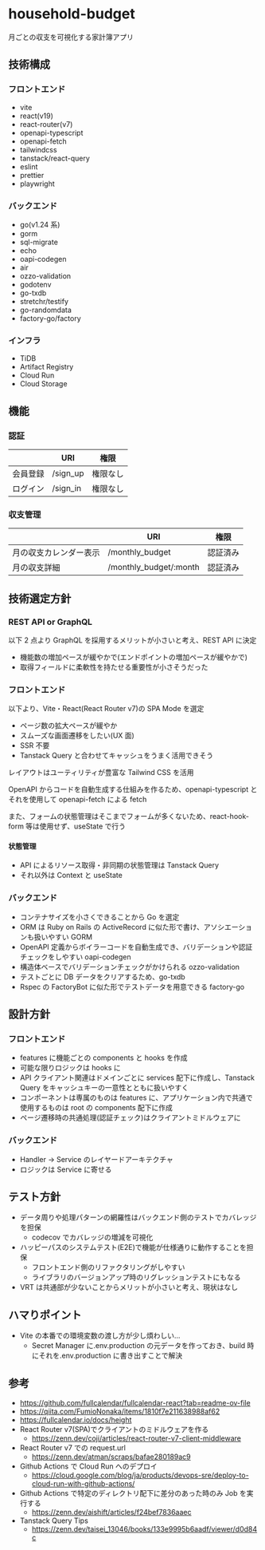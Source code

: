 # household-budget

月ごとの収支を可視化する家計簿アプリ

## 技術構成

### フロントエンド

- vite
- react(v19)
- react-router(v7)
- openapi-typescript
- openapi-fetch
- tailwindcss
- tanstack/react-query
- eslint
- prettier
- playwright

### バックエンド

- go(v1.24 系)
- gorm
- sql-migrate
- echo
- oapi-codegen
- air
- ozzo-validation
- godotenv
- go-txdb
- stretchr/testify
- go-randomdata
- factory-go/factory

### インフラ

- TiDB
- Artifact Registry
- Cloud Run
- Cloud Storage

## 機能

### 認証

|          | URI      | 権限     |
| -------- | -------- | -------- |
| 会員登録 | /sign_up | 権限なし |
| ログイン | /sign_in | 権限なし |

### 収支管理

|                        | URI                    | 権限     |
| ---------------------- | ---------------------- | -------- |
| 月の収支カレンダー表示 | /monthly_budget        | 認証済み |
| 月の収支詳細           | /monthly_budget/:month | 認証済み |

## 技術選定方針

### REST API or GraphQL

以下 2 点より GraphQL を採用するメリットが小さいと考え、REST API に決定

- 機能数の増加ペースが緩やかで(エンドポイントの増加ペースが緩やかで)
- 取得フィールドに柔軟性を持たせる重要性が小さそうだった

### フロントエンド

以下より、Vite・React(React Router v7)の SPA Mode を選定

- ページ数の拡大ペースが緩やか
- スムーズな画面遷移をしたい(UX 面)
- SSR 不要
- Tanstack Query と合わせてキャッシュをうまく活用できそう

レイアウトはユーティリティが豊富な Tailwind CSS を活用

OpenAPI からコードを自動生成する仕組みを作るため、openapi-typescript とそれを使用して openapi-fetch による fetch

また、フォームの状態管理はそこまでフォームが多くないため、react-hook-form 等は使用せず、useState で行う

#### 状態管理

- API によるリソース取得・非同期の状態管理は Tanstack Query
- それ以外は Context と useState

### バックエンド

- コンテナサイズを小さくできることから Go を選定
- ORM は Ruby on Rails の ActiveRecord に似た形で書け、アソシエーションも扱いやすい GORM
- OpenAPI 定義からボイラーコードを自動生成でき、バリデーションや認証チェックをしやすい oapi-codegen
- 構造体ベースでバリデーションチェックがかけられる ozzo-validation
- テストごとに DB データをクリアするため、go-txdb
- Rspec の FactoryBot に似た形でテストデータを用意できる factory-go

## 設計方針

### フロントエンド

- features に機能ごとの components と hooks を作成
- 可能な限りロジックは hooks に
- API クライアント関連はドメインごとに services 配下に作成し、Tanstack Query をキャッシュキーの一意性とともに扱いやすく
- コンポーネントは専属のものは features に、アプリケーション内で共通で使用するものは root の components 配下に作成
- ページ遷移時の共通処理(認証チェック)はクライアントミドルウェアに

### バックエンド

- Handler → Service のレイヤードアーキテクチャ
- ロジックは Service に寄せる

## テスト方針

- データ周りや処理パターンの網羅性はバックエンド側のテストでカバレッジを担保
  - codecov でカバレッジの増減を可視化
- ハッピーパスのシステムテスト(E2E)で機能が仕様通りに動作することを担保
  - フロントエンド側のリファクタリングがしやすい
  - ライブラリのバージョンアップ時のリグレッションテストにもなる
- VRT は共通部が少ないことからメリットが小さいと考え、現状はなし

## ハマりポイント

- Vite の本番での環境変数の渡し方が少し煩わしい...
  - Secret Manager に.env.production の元データを作っておき、build 時にそれを.env.production に書き出すことで解決

## 参考

- https://github.com/fullcalendar/fullcalendar-react?tab=readme-ov-file
- https://qiita.com/FumioNonaka/items/1810f7e211638988af62
- https://fullcalendar.io/docs/height
- React Router v7(SPA)でクライアントのミドルウェアを作る
  - https://zenn.dev/coji/articles/react-router-v7-client-middleware
- React Router v7 での request.url
  - https://zenn.dev/atman/scraps/bafae280189ac9
- Github Actions で Cloud Run へのデプロイ
  - https://cloud.google.com/blog/ja/products/devops-sre/deploy-to-cloud-run-with-github-actions/
- Github Actions で特定のディレクトリ配下に差分のあった時のみ Job を実行する
  - https://zenn.dev/aishift/articles/f24bef7836aaec
- Tanstack Query Tips
  - https://zenn.dev/taisei_13046/books/133e9995b6aadf/viewer/d0d84c
